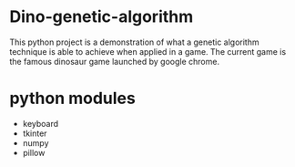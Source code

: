 # Dino-genetic-algorithm
This python project is a demonstration of what a genetic algorithm technique is able to achieve when applied in a game. The current game is the famous dinosaur game launched by google chrome.

# python modules
- keyboard
- tkinter
- numpy
- pillow

